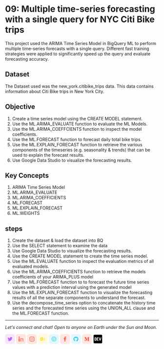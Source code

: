 
# 09: Multiple time-series forecasting with a single query for NYC Citi Bike trips

This project used the ARIMA Time Series Model in BigQuery ML to perform multiple time-series forecasts with a single query. Different fast training strategies were applied to significantly speed up the query and evaluate forecasting accuracy. 

## Dataset 
The Dataset used was the new_york.citibike_trips data. This data contains information about Citi Bike trips in New York City.

## Objective 
1. Create a time series model using the CREATE MODEL statement.
1. Use the ML.ARIMA_EVALUATE function to evaluate the ML Models. 
1. Use the ML.ARIMA_COEFFCIENTS function to inspect the model coefficients.
1. Use the ML.FORECAST function to forecast daily total bike trips. 
1. Use the ML.EXPLAIN_FORECAST function to retrieve the various components of the timeseries (e.g. seasonality & trends) that can be used to explain the forecast results. 
1. Use Google Data Studio to visualize the forecasting results.  

## Key Concepts
1. ARIMA Time Series Model
1. ML.ARIMA_EVALUATE
1. ML.ARIMA_COEFFICIENTS
1. ML.FORECAST 
1. ML.EXPLAIN_FORECAST
1. ML.WEIGHTS


## steps
1. Create the dataset & load the dataset into BQ
1. Use the SELECT statement to examine the data 
1. Use Google Data Studio to visualize the forecasting results.  
1. Use the CREATE MODEL statement to create the time series model. 
1. Use the ML.EVALUATE function to inspect the evaluation metrics of all evaluated models.
1. Use the ML.ARIMA_COEFFICIENTS function to retrieve the models coefficients of your ARIMA_PLUS model 
1. Use the ML.FORECAST function to to forecast the future time series values with a prediction interval using the generated model 
1. Use the ML.EXPLAIN_FORECAST function to visualize the forecasting results of all the separate components to understand the forecast. 
1. Use the decompose_time_series option to concatenate the history time series and the forecasted time series using the UNION_ALL clause and the ML.FORECAST function. 

--------------------------------------------------------------------------------

_Let's connect and chat! Open to anyone on Earth under the Sun and Moon._

[![](https://github.com/paulycloud/paulycloud/blob/main/assets/twitter.png)](https://twitter.com/paulycloud) [![](https://github.com/paulycloud/paulycloud/blob/main/assets/linkedin.png)](https://www.linkedin.com/in/paulmkamau/) [![](https://github.com/paulycloud/paulycloud/blob/main/assets/insta.png)](https://www.instagram.com/paulykamau) [![](https://github.com/paulycloud/paulycloud/blob/main/assets/behance.png)](https://www.behance.net/paulycloud) [![](https://github.com/paulycloud/paulycloud/blob/main/assets/dribbble.png)](https://dribbble.com/paulycloud) [![](https://github.com/paulycloud/paulycloud/blob/main/assets/facebook.png)](https://www.facebook.com/paul.m.kamau.3/) [![](https://github.com/paulycloud/paulycloud/blob/main/assets/github.png)](https://github.com/paulycloud) [![](https://github.com/paulycloud/paulycloud/blob/main/assets/medium.png)](https://medium.com/@paulkamau) [![](https://github.com/paulycloud/paulycloud/blob/main/assets/dev.png)](https://dev.to/paulycloud)